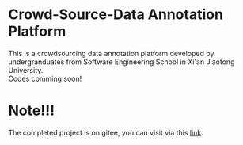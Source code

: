 # Crowd-Source-Data Annotation Platform
This is a crowdsourcing data annotation platform developed by undergranduates from Software Engineering School in Xi'an Jiaotong University.  
Codes comming soon!

#  Note!!!
The completed project is on gitee, you can visit via this [link](https://gitee.com/stephanp/Crowd-Source-Data).
